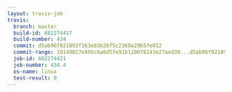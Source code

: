 ```yaml
---
layout: travis-job
travis:
  branch: master
  build-id: 682274417
  build-number: 434
  commit: d5ab96f021893f163e83b26f5c2368a29b5fe012
  commit-range: 19149027e895c6a6d5fe91b120078143e27aed30...d5ab96f021893f163e83b26f5c2368a29b5fe012
  job-id: 682274421
  job-number: 434.4
  os-name: linux
  test-result: 0
---
```

